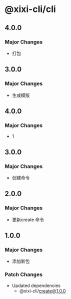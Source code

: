 # @xixi-cli/cli

## 4.0.0

### Major Changes

- 打包

## 3.0.0

### Major Changes

- 生成模版

## 4.0.0

### Major Changes

- 1

## 3.0.0

### Major Changes

- 创建命令

## 2.0.0

### Major Changes

- 更新create 命令

## 1.0.0

### Major Changes

- 添加新包

### Patch Changes

- Updated dependencies
  - @xixi-cli/create@1.0.0
